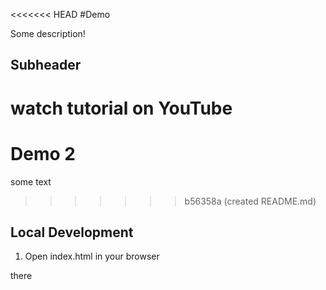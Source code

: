 <<<<<<< HEAD
#Demo

Some description!

## Subheader

watch tutorial on YouTube
=======
# Demo 2

some text
>>>>>>> b56358a (created README.md)
## Local Development 

1. Open index.html in your browser
<p>there</p>